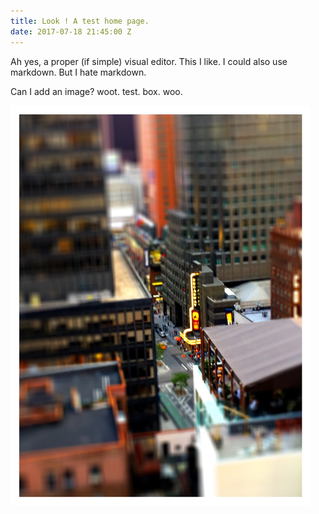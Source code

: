 ```yaml
---
title: Look ! A test home page.
date: 2017-07-18 21:45:00 Z
---
```


Ah yes, a proper (if simple) visual editor. This I like.  I could also use markdown. But I hate markdown.

Can I add an image? woot.  test. box. woo.

![IMG_0038.png](/uploads/IMG_0038.png)